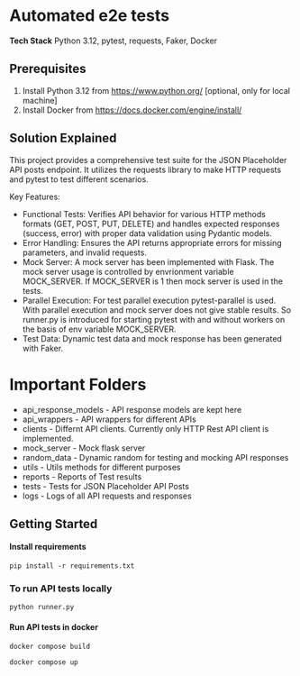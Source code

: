 # Automated e2e tests

**Tech Stack**
Python 3.12, pytest, requests, Faker, Docker

## Prerequisites
1. Install Python 3.12 from https://www.python.org/ [optional, only for local machine]
2. Install Docker from https://docs.docker.com/engine/install/

## Solution Explained

This project provides a comprehensive test suite for the JSON Placeholder API posts endpoint. It utilizes the requests library to make HTTP requests and pytest to test different scenarios.

Key Features:

- Functional Tests: Verifies API behavior for various HTTP methods formats (GET, POST, PUT, DELETE) and handles expected responses (success, error) with proper data validation using Pydantic models.
- Error Handling: Ensures the API returns appropriate errors for missing parameters, and invalid requests.
- Mock Server: A mock server has been implemented with Flask. The mock server usage is controlled by envrionment variable MOCK_SERVER. If MOCK_SERVER is 1 then mock server is used in the tests.
- Parallel Execution: For test parallel execution pytest-parallel is used. With parallel execution and mock server does not give stable results. So runner.py is introduced for starting pytest with and without workers on the basis of env variable MOCK_SERVER. 
- Test Data: Dynamic test data and mock response has been generated with Faker.

# Important Folders
- api_response_models - API response models are kept here
- api_wrappers - API wrappers for different APIs
- clients - Differnt API clients. Currently only HTTP Rest API client is implemented.
- mock_server - Mock flask server
- random_data - Dynamic random for testing and mocking API responses
- utils - Utils methods for different purposes
- reports - Reports of Test results
- tests - Tests for JSON Placeholder API Posts
- logs - Logs of all API requests and responses

    
## Getting Started

#### Install requirements

```
pip install -r requirements.txt
```

### To run API tests locally

```
python runner.py
```

#### Run API tests in docker

```
docker compose build
```

```
docker compose up
```
